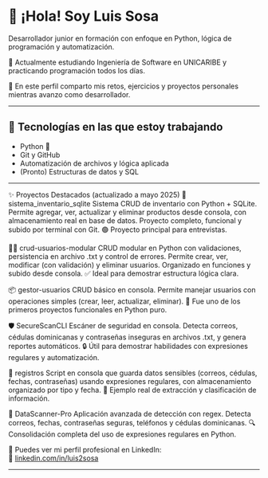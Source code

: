 # 👋 ¡Hola! Soy Luis Sosa

Desarrollador junior en formación con enfoque en Python, lógica de programación y automatización.

🧠 Actualmente estudiando Ingeniería de Software en UNICARIBE y practicando programación todos los días.

🎯 En este perfil comparto mis retos, ejercicios y proyectos personales mientras avanzo como desarrollador.

---

## 🧰 Tecnologías en las que estoy trabajando

- Python 🐍
- Git y GitHub
- Automatización de archivos y lógica aplicada
- (Pronto) Estructuras de datos y SQL

---

✨ Proyectos Destacados (actualizado a mayo 2025)
🧮 sistema_inventario_sqlite
Sistema CRUD de inventario con Python + SQLite. Permite agregar, ver, actualizar y eliminar productos desde consola, con almacenamiento real en base de datos. Proyecto completo, funcional y subido por terminal con Git.
🟢 Proyecto principal para entrevistas.

🧑‍💻 crud-usuarios-modular
CRUD modular en Python con validaciones, persistencia en archivo .txt y control de errores. Permite crear, ver, modificar (con validación) y eliminar usuarios. Organizado en funciones y subido desde consola.
✅ Ideal para demostrar estructura lógica clara.

📦 gestor-usuarios
CRUD básico en consola. Permite manejar usuarios con operaciones simples (crear, leer, actualizar, eliminar).
🧩 Fue uno de los primeros proyectos funcionales en Python puro.

🛡️ SecureScanCLI
Escáner de seguridad en consola. Detecta correos, cédulas dominicanas y contraseñas inseguras en archivos .txt, y genera reportes automáticos.
🔒 Útil para demostrar habilidades con expresiones regulares y automatización.

📑 registros
Script en consola que guarda datos sensibles (correos, cédulas, fechas, contraseñas) usando expresiones regulares, con almacenamiento organizado por tipo y fecha.
📁 Ejemplo real de extracción y clasificación de información.

🧠 DataScanner-Pro
Aplicación avanzada de detección con regex. Detecta correos, fechas, contraseñas seguras, teléfonos y cédulas dominicanas.
🔍 Consolidación completa del uso de expresiones regulares en Python.

📇 Puedes ver mi perfil profesional en LinkedIn:  
🔗 [linkedin.com/in/luis2sosa](https://linkedin.com/in/luis2sosa)

---



